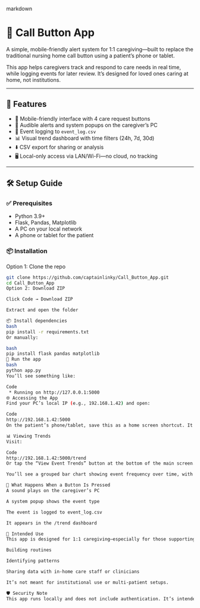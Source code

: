 markdown
# 💙 Call Button App

A simple, mobile-friendly alert system for 1:1 caregiving—built to replace the traditional nursing home call button using a patient’s phone or tablet.

This app helps caregivers track and respond to care needs in real time, while logging events for later review. It’s designed for loved ones caring at home, not institutions.

---

## 🧩 Features

- 📱 Mobile-friendly interface with 4 care request buttons  
- 🔔 Audible alerts and system popups on the caregiver’s PC  
- 🧠 Event logging to `event_log.csv`  
- 📊 Visual trend dashboard with time filters (24h, 7d, 30d)  
- ⬇️ CSV export for sharing or analysis  
- 🖥️ Local-only access via LAN/Wi-Fi—no cloud, no tracking

---

## 🛠️ Setup Guide

### ✅ Prerequisites

- Python 3.9+  
- Flask, Pandas, Matplotlib  
- A PC on your local network  
- A phone or tablet for the patient

### 📦 Installation

Option 1: Clone the repo

```bash
git clone https://github.com/captainlinky/Call_Button_App.git
cd Call_Button_App
Option 2: Download ZIP

Click Code → Download ZIP

Extract and open the folder

📦 Install dependencies
bash
pip install -r requirements.txt
Or manually:

bash
pip install flask pandas matplotlib
🚀 Run the app
bash
python app.py
You’ll see something like:

Code
 * Running on http://127.0.0.1:5000
🌐 Accessing the App
Find your PC’s local IP (e.g., 192.168.1.42) and open:

Code
http://192.168.1.42:5000
On the patient’s phone/tablet, save this as a home screen shortcut. It opens in a clean, mobile-friendly layout.

📊 Viewing Trends
Visit:

Code
http://192.168.1.42:5000/trend
Or tap the “View Event Trends” button at the bottom of the main screen.

You’ll see a grouped bar chart showing event frequency over time, with a dropdown to filter by range. You can also export the data as CSV.

🔔 What Happens When a Button Is Pressed
A sound plays on the caregiver’s PC

A system popup shows the event type

The event is logged to event_log.csv

It appears in the /trend dashboard

🧠 Intended Use
This app is designed for 1:1 caregiving—especially for those supporting loved ones at home. It helps track care frequency and types, which can be useful for:

Building routines

Identifying patterns

Sharing data with in-home care staff or clinicians

It’s not meant for institutional use or multi-patient setups.

🛡️ Security Note
This app runs locally and does not include authentication. It’s intended for trusted home networks. If you need lightweight protection later, options like basic auth or PIN-based access can be added.
